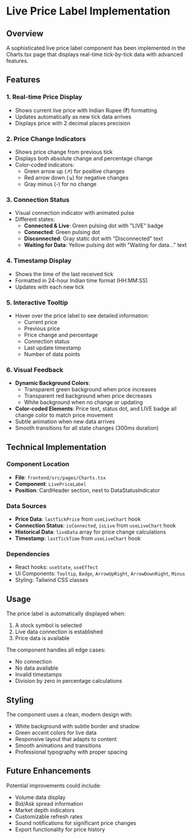 # Live Price Label Implementation

## Overview
A sophisticated live price label component has been implemented in the Charts.tsx page that displays real-time tick-by-tick data with advanced features.

## Features

### 1. Real-time Price Display
- Shows current live price with Indian Rupee (₹) formatting
- Updates automatically as new tick data arrives
- Displays price with 2 decimal places precision

### 2. Price Change Indicators
- Shows price change from previous tick
- Displays both absolute change and percentage change
- Color-coded indicators:
  - Green arrow up (↗) for positive changes
  - Red arrow down (↘) for negative changes
  - Gray minus (-) for no change

### 3. Connection Status
- Visual connection indicator with animated pulse
- Different states:
  - **Connected & Live**: Green pulsing dot with "LIVE" badge
  - **Connected**: Green pulsing dot
  - **Disconnected**: Gray static dot with "Disconnected" text
  - **Waiting for Data**: Yellow pulsing dot with "Waiting for data..." text

### 4. Timestamp Display
- Shows the time of the last received tick
- Formatted in 24-hour Indian time format (HH:MM:SS)
- Updates with each new tick

### 5. Interactive Tooltip
- Hover over the price label to see detailed information:
  - Current price
  - Previous price
  - Price change and percentage
  - Connection status
  - Last update timestamp
  - Number of data points

### 6. Visual Feedback
- **Dynamic Background Colors**: 
  - Transparent green background when price increases
  - Transparent red background when price decreases
  - White background when no change or updating
- **Color-coded Elements**: Price text, status dot, and LIVE badge all change color to match price movement
- Subtle animation when new data arrives
- Smooth transitions for all state changes (300ms duration)

## Technical Implementation

### Component Location
- **File**: `frontend/src/pages/Charts.tsx`
- **Component**: `LivePriceLabel`
- **Position**: CardHeader section, next to DataStatusIndicator

### Data Sources
- **Price Data**: `lastTickPrice` from `useLiveChart` hook
- **Connection Status**: `isConnected`, `isLive` from `useLiveChart` hook
- **Historical Data**: `liveData` array for price change calculations
- **Timestamp**: `lastTickTime` from `useLiveChart` hook

### Dependencies
- React hooks: `useState`, `useEffect`
- UI Components: `Tooltip`, `Badge`, `ArrowUpRight`, `ArrowDownRight`, `Minus`
- Styling: Tailwind CSS classes

## Usage

The price label is automatically displayed when:
1. A stock symbol is selected
2. Live data connection is established
3. Price data is available

The component handles all edge cases:
- No connection
- No data available
- Invalid timestamps
- Division by zero in percentage calculations

## Styling

The component uses a clean, modern design with:
- White background with subtle border and shadow
- Green accent colors for live data
- Responsive layout that adapts to content
- Smooth animations and transitions
- Professional typography with proper spacing

## Future Enhancements

Potential improvements could include:
- Volume data display
- Bid/Ask spread information
- Market depth indicators
- Customizable refresh rates
- Sound notifications for significant price changes
- Export functionality for price history 